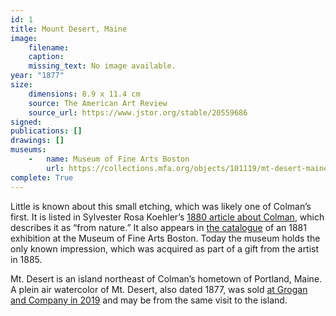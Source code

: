 ```yaml
---
id: 1
title: Mount Desert, Maine
image:
    filename: 
    caption: 
    missing_text: No image available.
year: "1877"
size:
    dimensions: 8.9 x 11.4 cm
    source: The American Art Review
    source_url: https://www.jstor.org/stable/20559686
signed: 
publications: []
drawings: []
museums: 
    -   name: Museum of Fine Arts Boston
        url: https://collections.mfa.org/objects/101119/mt-desert-maine
complete: True
---
```

Little is known about this small etching, which was likely one of Colman’s first. It is listed in Sylvester Rosa Koehler’s [1880 article about Colman](https://www.jstor.org/stable/20559686), which describes it as “from nature.”  It also appears in [the catalogue](https://www.jstor.org/stable/20559686) of an 1881 exhibition at the Museum of Fine Arts Boston. Today the museum holds the only known impression, which was acquired as part of a gift from the artist in 1885.

Mt. Desert is an island northeast of Colman’s hometown of Portland, Maine. A plein air watercolor of Mt. Desert, also dated 1877, was sold [at Grogan and Company in 2019](https://www.groganco.com/auction-lot/samuel-colman-american-1832-1920-mt.-desert_1DE4D1C871) and may be from the same visit to the island.